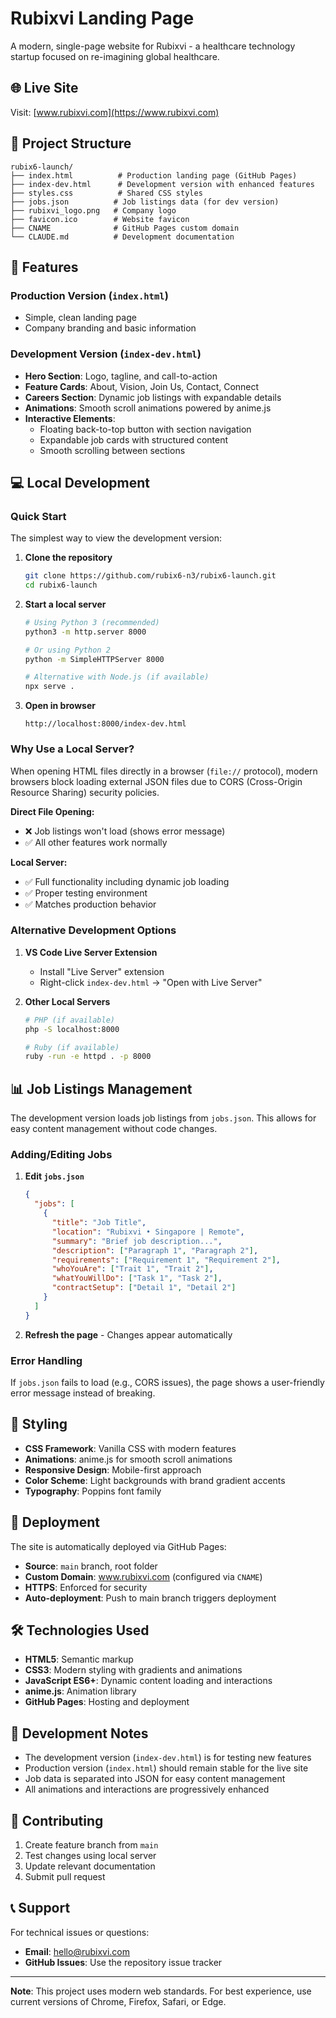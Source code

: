 # Rubixvi Landing Page

A modern, single-page website for Rubixvi - a healthcare technology startup focused on re-imagining global healthcare.

## 🌐 Live Site

Visit: [www.rubixvi.com](https://www.rubixvi.com)

## 📁 Project Structure

```
rubix6-launch/
├── index.html          # Production landing page (GitHub Pages)
├── index-dev.html      # Development version with enhanced features
├── styles.css          # Shared CSS styles
├── jobs.json          # Job listings data (for dev version)
├── rubixvi_logo.png   # Company logo
├── favicon.ico        # Website favicon
├── CNAME              # GitHub Pages custom domain
└── CLAUDE.md          # Development documentation
```

## 🚀 Features

### Production Version (`index.html`)
- Simple, clean landing page
- Company branding and basic information

### Development Version (`index-dev.html`)
- **Hero Section**: Logo, tagline, and call-to-action
- **Feature Cards**: About, Vision, Join Us, Contact, Connect
- **Careers Section**: Dynamic job listings with expandable details
- **Animations**: Smooth scroll animations powered by anime.js
- **Interactive Elements**: 
  - Floating back-to-top button with section navigation
  - Expandable job cards with structured content
  - Smooth scrolling between sections

## 💻 Local Development

### Quick Start

The simplest way to view the development version:

1. **Clone the repository**
   ```bash
   git clone https://github.com/rubix6-n3/rubix6-launch.git
   cd rubix6-launch
   ```

2. **Start a local server**
   ```bash
   # Using Python 3 (recommended)
   python3 -m http.server 8000
   
   # Or using Python 2
   python -m SimpleHTTPServer 8000
   
   # Alternative with Node.js (if available)
   npx serve .
   ```

3. **Open in browser**
   ```
   http://localhost:8000/index-dev.html
   ```

### Why Use a Local Server?

When opening HTML files directly in a browser (`file://` protocol), modern browsers block loading external JSON files due to CORS (Cross-Origin Resource Sharing) security policies.

**Direct File Opening:**
- ❌ Job listings won't load (shows error message)
- ✅ All other features work normally

**Local Server:**
- ✅ Full functionality including dynamic job loading
- ✅ Proper testing environment
- ✅ Matches production behavior

### Alternative Development Options

1. **VS Code Live Server Extension**
   - Install "Live Server" extension
   - Right-click `index-dev.html` → "Open with Live Server"

2. **Other Local Servers**
   ```bash
   # PHP (if available)
   php -S localhost:8000
   
   # Ruby (if available)
   ruby -run -e httpd . -p 8000
   ```

## 📊 Job Listings Management

The development version loads job listings from `jobs.json`. This allows for easy content management without code changes.

### Adding/Editing Jobs

1. **Edit `jobs.json`**
   ```json
   {
     "jobs": [
       {
         "title": "Job Title",
         "location": "Rubixvi • Singapore | Remote",
         "summary": "Brief job description...",
         "description": ["Paragraph 1", "Paragraph 2"],
         "requirements": ["Requirement 1", "Requirement 2"],
         "whoYouAre": ["Trait 1", "Trait 2"],
         "whatYouWillDo": ["Task 1", "Task 2"],
         "contractSetup": ["Detail 1", "Detail 2"]
       }
     ]
   }
   ```

2. **Refresh the page** - Changes appear automatically

### Error Handling

If `jobs.json` fails to load (e.g., CORS issues), the page shows a user-friendly error message instead of breaking.

## 🎨 Styling

- **CSS Framework**: Vanilla CSS with modern features
- **Animations**: anime.js for smooth scroll animations
- **Responsive Design**: Mobile-first approach
- **Color Scheme**: Light backgrounds with brand gradient accents
- **Typography**: Poppins font family

## 🚀 Deployment

The site is automatically deployed via GitHub Pages:

- **Source**: `main` branch, root folder
- **Custom Domain**: www.rubixvi.com (configured via `CNAME`)
- **HTTPS**: Enforced for security
- **Auto-deployment**: Push to main branch triggers deployment

## 🛠️ Technologies Used

- **HTML5**: Semantic markup
- **CSS3**: Modern styling with gradients and animations
- **JavaScript ES6+**: Dynamic content loading and interactions
- **anime.js**: Animation library
- **GitHub Pages**: Hosting and deployment

## 📝 Development Notes

- The development version (`index-dev.html`) is for testing new features
- Production version (`index.html`) should remain stable for the live site
- Job data is separated into JSON for easy content management
- All animations and interactions are progressively enhanced

## 🤝 Contributing

1. Create feature branch from `main`
2. Test changes using local server
3. Update relevant documentation
4. Submit pull request

## 📞 Support

For technical issues or questions:
- **Email**: hello@rubixvi.com
- **GitHub Issues**: Use the repository issue tracker

---

**Note**: This project uses modern web standards. For best experience, use current versions of Chrome, Firefox, Safari, or Edge.